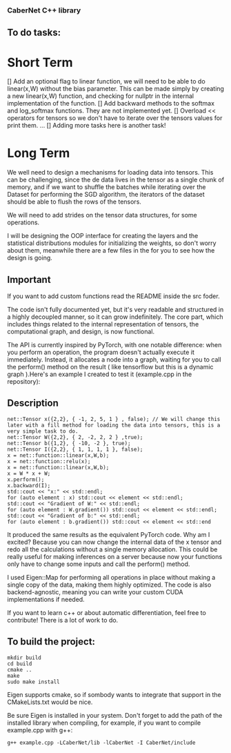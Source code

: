 ### CaberNet C++ library

## To do tasks:
# Short Term
[] Add an optional flag to linear function, we will need to be able to do linear(x,W) without the bias parameter. This can be made simply by creating a new linear(x,W) function, and checking for
   nullptr in the internal implementation of the function.
[] Add backward methods to the softmax and log_softmax functions. They are not implemented yet.
[] Overload << operators for tensors so we don't have to iterate over the tensors values for print them.
... 
[] Adding more tasks here is another task!

# Long Term
We well need to design a mechanisms for loading data into tensors. This can be challenging, since the de data lives in the tensor as a single chunk of memory,
and if we want to shuffle the batches while iterating over the Dataset for performing the SGD algorithm, the iterators of the dataset should be able to flush 
the rows of the tensors.

We will need to add strides on the tensor data structures, for some operations.

I will be designing the OOP interface for creating the layers and the statistical distributions modules for initializing the weights, so don't worry about them,
meanwhile there are a few files in the for you to see how the design is going.

## Important

If you want to add custom functions read the README inside the src foder.


The code isn't fully documented yet, but it's very readable and structured in a highly decoupled manner, so it can grow indefinitely. The core part, which includes things related to the internal representation of tensors, the computational graph, and design, is now functional.

The API is currently inspired by PyTorch, with one notable difference: when you perform an operation, the program doesn't actually execute it immediately. Instead, it allocates a node into a graph, waiting for you to call the perform() method on the result ( like tensorflow but this is a dynamic graph ).Here's an example I created to test it (example.cpp in the repository):

## Description

```
net::Tensor x({2,2}, { -1, 2, 5, 1 } , false); // We will change this later with a fill method for loading the data into tensors, this is a very simple task to do. 
net::Tensor W({2,2}, { 2, -2, 2, 2 } ,true);
net::Tensor b({1,2}, { -10, -2 }, true);
net::Tensor I({2,2}, { 1, 1, 1, 1 }, false);
x = net::function::linear(x,W,b);
x = net::function::relu(x);
x = net::function::linear(x,W,b);
x = W * x + W;
x.perform();
x.backward(I);
std::cout << "x:" << std::endl;
for (auto element : x) std::cout << element << std::endl;
std::cout << "Gradient of W:" << std::endl;
for (auto element : W.gradient()) std::cout << element << std::endl;
std::cout << "Gradient of b:" << std::endl;
for (auto element : b.gradient()) std::cout << element << std::end
```

It produced the same results as the equivalent PyTorch code. Why am I excited? Because you can now change the internal data of the x tensor and redo all the calculations without a single memory allocation. This could be really useful for making inferences on a server because now your functions only have to change some inputs and call the perform() method.

I used Eigen::Map for performing all operations in place without making a single copy of the data, making them highly optimized. The code is also backend-agnostic, meaning you can write your custom CUDA implementations if needed.

If you want to learn c++ or about automatic differentiation, feel free to contribute! There is a lot of work to do.


## To build the project:

```
mkdir build
cd build
cmake ..
make
sudo make install
```

Eigen supports cmake, so if sombody wants to integrate that support in the CMakeLists.txt would be nice. 

Be sure Eigen is installed in your system. 
Don't forget to add the path of the installed library when compiling, for example, if you want to compile example.cpp with g++:

```g++ example.cpp -LCaberNet/lib -lCaberNet -I CaberNet/include```
